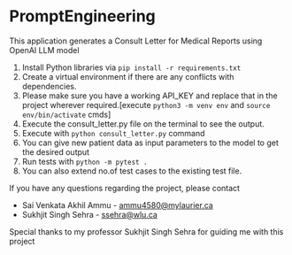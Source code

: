 # PromptEngineering
 This application generates a Consult Letter for Medical Reports using OpenAI LLM model

1. Install Python libraries via `pip install -r requirements.txt`
2. Create a virtual environment if there are any conflicts with dependencies.
3. Please make sure you have a working API_KEY and replace that in the project wherever required.[execute `python3 -m venv env` and `source env/bin/activate` cmds]
4. Execute the consult_letter.py file on the terminal to see the output.
5. Execute with `python consult_letter.py` command
6. You can give new patient data as input parameters to the model to get the desired output
7. Run tests with `python -m pytest .`
8. You can also extend no.of test cases to the existing test file.

If you have any questions regarding the project, please contact

 - Sai Venkata Akhil Ammu - ammu4580@mylaurier.ca
 - Sukhjit Singh Sehra - ssehra@wlu.ca

Special thanks to my professor Sukhjit Singh Sehra for guiding me with this project
